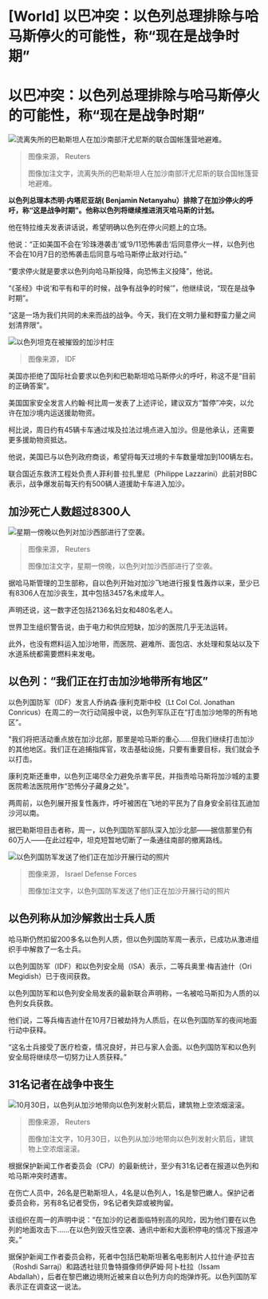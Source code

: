 # [World] 以巴冲突：以色列总理排除与哈马斯停火的可能性，称“现在是战争时期”

#  以巴冲突：以色列总理排除与哈马斯停火的可能性，称“现在是战争时期”


![流离失所的巴勒斯坦人在加沙南部汗尤尼斯的联合国帐篷营地避难。](_131573561_4d75d131-3542-45c6-b849-4e323d989d6d.jpg)

> 图像来源，  Reuters
>
> 图像加注文字，流离失所的巴勒斯坦人在加沙南部汗尤尼斯的联合国帐篷营地避难。

**以色列总理本杰明·内塔尼亚胡( Benjamin Netanyahu）排除了在加沙停火的呼吁，称“这是战争时期”。他称以色列将继续推进消灭哈马斯的计划。**

他在特拉维夫发表讲话说，希望明确以色列在停火问题上的立场。

他说：“正如美国不会在‘珍珠港袭击’或‘9/11恐怖袭击‘后同意停火一样，以色列也不会在10月7日的恐怖袭击后同意与哈马斯停止敌对行动。”

“要求停火就是要求以色列向哈马斯投降，向恐怖主义投降”，他说。

“《圣经》中说‘和平有和平的时候，战争有战争的时候’”，他继续说，“现在是战争时期”。

“这是一场为我们共同的未来而战的战争。今天，我们在文明力量和野蛮力量之间划清界限”。

![以色列坦克在被摧毁的加沙村庄](_131573076_de27.jpg)

> 图像来源，  IDF

美国亦拒绝了国际社会要求以色列和巴勒斯坦哈马斯停火的呼吁，称这不是“目前的正确答案”。

美国国家安全发言人约翰·柯比周一发表了上述评论，建议双方“暂停”冲突，以允许在加沙境内运送援助物资。

柯比说，周日约有45辆卡车通过埃及拉法过境点进入加沙。但是他承认，还需要更多援助物资抵达。

他说，美国已与以色列政府商谈，希望将每天过境的卡车数量增加到100辆左右。

联合国近东救济工程处负责人菲利普·拉扎里尼（Philippe Lazzarini）此前对BBC表示，战争爆发前每天约有500辆人道援助卡车进入加沙。

##  加沙死亡人数超过8300人

![星期一傍晚以色列对加沙西部进行了空袭。](_131573563_00c9575b-e623-4057-bd3f-d10af3dd6a3a.jpg)

> 图像来源，  Reuters
>
> 图像加注文字，星期一傍晚，以色列对加沙西部进行了空袭。

据哈马斯管理的卫生部称，自以色列开始对加沙飞地进行报复性轰炸以来，至少已有8306人在加沙丧生，其中包括3457名未成年人。

声明还说，这一数字还包括2136名妇女和480名老人。

世界卫生组织警告说，由于电力和供应短缺，加沙的医院几乎无法运转。

此外，也没有燃料运入加沙地带，而医院、避难所、面包店、水处理和泵站以及下水道系统都需要燃料来发电。

##  以色列：“我们正在打击加沙地带所有地区”

以色列国防军（IDF）发言人乔纳森·康利克斯中校（Lt Col Col. Jonathan Conricus）在周二的一次行动简报中说，以色列军队正在“打击加沙地带的所有地区”。

"我们将把活动重点放在加沙北部，那里是哈马斯的重心......但我们继续打击加沙的其他地区。我们正在追捕指挥官，攻击基础设施，只要有重要目标，我们就会予以打击。

康利克斯还重申，以色列正竭尽全力避免杀害平民，并指责哈马斯将加沙城的主要医院希法医院用作“恐怖分子藏身之处”。

两周前，以色列展开报复性轰炸，呼吁被困在飞地的平民为了自身安全前往瓦迪加沙河以南。

据巴勒斯坦目击者称，周一，以色列国防军部队深入加沙北部——据信那里仍有60万人——在此过程中，坦克短暂地切断了一条通往南部的撤离路线。

![以色列国防军发送了他们正在加沙开展行动的照片](_131573565_c3f018bb-e1d2-484b-acc8-33a974e4a795.jpg)

> 图像来源，  Israel Defense Forces
>
> 图像加注文字，以色列国防军发送了他们正在加沙开展行动的照片

##  以色列称从加沙解救出士兵人质

哈马斯仍然扣留200多名以色列人质，但以色列国防军周一表示，已成功从激进组织手中解救了一名士兵。

以色列国防军（IDF）和以色列安全局（ISA）表示，二等兵奥里·梅吉迪什（Ori Megidish）已于夜间获救。

以色列国防军和以色列安全局发表的最新联合声明称，一名被哈马斯扣为人质的以色列女兵获救。

他们说，二等兵梅吉迪什在10月7日被劫持为人质后，在以色列国防军的夜间地面行动中获释。

“这名士兵接受了医疗检查，情况良好，并已与家人会面。以色列国防军和以色列安全局将继续尽一切努力让人质获释。”

##  31名记者在战争中丧生

![10月30日，以色列从加沙地带向以色列发射火箭后，建筑物上空浓烟滚滚。](_131572992_b1c9eec54e828987014a2019826378f3d461bc600_501_5500_30941000x563.jpg)

> 图像来源，  Reuters
>
> 图像加注文字，10月30日，以色列从加沙地带向以色列发射火箭后，建筑物上空浓烟滚滚。

根据保护新闻工作者委员会（CPJ）的最新统计，至少有31名记者在报道以色列和哈马斯冲突时遇害。

在伤亡人员中，26名是巴勒斯坦人，4名是以色列人，1名是黎巴嫩人。保护记者委员会称，另有8名记者受伤，9名记者失踪或被拘留。

该组织在周一的声明中说：“在加沙的记者面临特别高的风险，因为他们要在以色列的地面攻击下......在以色列毁灭性空袭、通讯中断和大面积停电的情况下报道冲突。”

据保护新闻工作者委员会称，死者中包括巴勒斯坦著名电影制片人拉什迪·萨拉吉（Roshdi Sarraj）和路透社驻贝鲁特摄像师伊萨姆·阿卜杜拉（Issam Abdallah），后者在黎巴嫩边境附近被来自以色列方向的炮弹炸死。以色列国防军表示正在调查这一说法。



